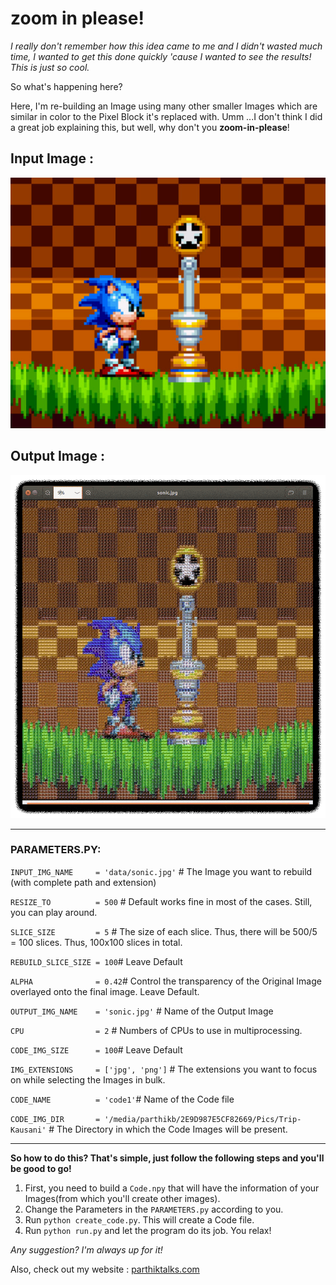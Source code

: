 # zoom in please!

*I really don't remember how this idea came to me and I didn't wasted much time, I wanted to get this done quickly 'cause I wanted to see the results! This is just so cool.*

So what's happening here? 

Here, I'm re-building an Image using many other smaller Images which are similar in color to the Pixel Block it's replaced with. 
Umm ...I don't think I did a great job explaining this, but well, why don't you **zoom-in-please**!

<h2>Input Image :</h2>

![](/data/sonic.jpg)

<h2>Output Image :</h2>

![](/data/output.gif)

<hr>

### PARAMETERS.PY:

`INPUT_IMG_NAME     = 'data/sonic.jpg'` # The Image you want to rebuild (with complete path and extension)

`RESIZE_TO          = 500` # Default works fine in most of the cases. Still, you can play around.

`SLICE_SIZE         = 5` # The size of each slice. Thus, there will be 500/5 = 100 slices. Thus, 100x100 slices in total.

`REBUILD_SLICE_SIZE = 100`# Leave Default

`ALPHA              = 0.42`# Control the transparency of the Original Image overlayed onto the final image. Leave Default.

`OUTPUT_IMG_NAME    = 'sonic.jpg'` # Name of the Output Image

`CPU                = 2` # Numbers of CPUs to use in multiprocessing.

`CODE_IMG_SIZE      = 100`# Leave Default

`IMG_EXTENSIONS     = ['jpg', 'png']` # The extensions you want to focus on while selecting the Images in bulk.

`CODE_NAME          = 'code1'`# Name of the Code file

`CODE_IMG_DIR       = '/media/parthikb/2E9D987E5CF82669/Pics/Trip-Kausani'` # The Directory in which the Code Images will be present.

<hr>

**So how to do this? That's simple, just follow the following steps and you'll be good to go!**

1. First, you need to build a `Code.npy` that will have the information of your Images(from which you'll create other images).
2. Change the Parameters in the `PARAMETERS.py` according to you.
3. Run `python create_code.py`. This will create a Code file.
4. Run `python run.py` and let the program do its job. You relax!

*Any suggestion? I'm always up for it!*

Also, check out my website : <a href="https://www.parthiktalks.com"> parthiktalks.com </a>
